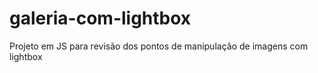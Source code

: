 # galeria-com-lightbox
Projeto em JS para revisão dos pontos de manipulação de imagens com lightbox
